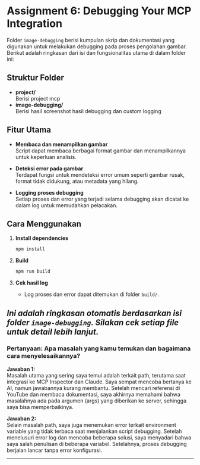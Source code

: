 # Assignment 6: Debugging Your MCP Integration

Folder `image-debugging` berisi kumpulan skrip dan dokumentasi yang digunakan untuk melakukan debugging pada proses pengolahan gambar. Berikut adalah ringkasan dari isi dan fungsionalitas utama di dalam folder ini:

## Struktur Folder

- **project/**  
  Berisi project mcp
- **image-debugging/**  
  Berisi hasil screenshot hasil debugging dan custom logging

## Fitur Utama

- **Membaca dan menampilkan gambar**  
  Script dapat membaca berbagai format gambar dan menampilkannya untuk keperluan analisis.

- **Deteksi error pada gambar**  
  Terdapat fungsi untuk mendeteksi error umum seperti gambar rusak, format tidak didukung, atau metadata yang hilang.

- **Logging proses debugging**  
  Setiap proses dan error yang terjadi selama debugging akan dicatat ke dalam log untuk memudahkan pelacakan.

## Cara Menggunakan

1. **Install dependencies**
   ```bash
   npm install
   ```

2. **Build**
   ```bash
   npm run build
   ```

3. **Cek hasil log**
   - Log proses dan error dapat ditemukan di folder `build/`.

_Ini adalah ringkasan otomatis berdasarkan isi folder `image-debugging`. Silakan cek setiap file untuk detail lebih lanjut._
---

### Pertanyaan: Apa masalah yang kamu temukan dan bagaimana cara menyelesaikannya?

**Jawaban 1:**  
Masalah utama yang sering saya temui adalah terkait path, terutama saat integrasi ke MCP Inspector dan Claude. Saya sempat mencoba bertanya ke AI, namun jawabannya kurang membantu. Setelah mencari referensi di YouTube dan membaca dokumentasi, saya akhirnya memahami bahwa masalahnya ada pada argumen (args) yang diberikan ke server, sehingga saya bisa memperbaikinya.

**Jawaban 2:**  
Selain masalah path, saya juga menemukan error terkait environment variable yang tidak terbaca saat menjalankan script debugging. Setelah menelusuri error log dan mencoba beberapa solusi, saya menyadari bahwa saya salah penulisan di beberapa variabel. Setelahnya, proses debugging berjalan lancar tanpa error konfigurasi.

---


